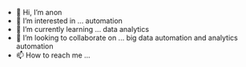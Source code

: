 - 👋 Hi, I’m anon
- 👀 I’m interested in ... automation
- 🌱 I’m currently learning ... data analytics 
- 💞️ I’m looking to collaborate on ... big data automation and analytics automation 
- 📫 How to reach me ... 

<!---
dbrunik2019/dbrunik2019 is a ✨ special ✨ repository because its `README.md` (this file) appears on your GitHub profile.
You can click the Preview link to take a look at your changes.
--->
